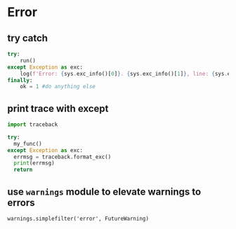 # Error

## try catch
```python
try:
    run()
except Exception as exc:
    log(f'Error: {sys.exc_info()[0]}. {sys.exc_info()[1]}, line: {sys.exc_info()[2].tb_lineno}')
finally:
    ok = 1 #do anything else
```

## print trace with except
```python
import traceback

try:
  my_func()
except Exception as exc:
  errmsg = traceback.format_exc()
  print(errmsg)
  return
```

## use `warnings` module to elevate warnings to errors
```
warnings.simplefilter('error', FutureWarning)
```
